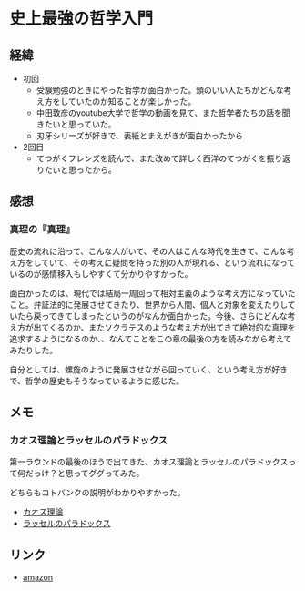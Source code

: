 # 史上最強の哲学入門

## 経緯

- 初回
  - 受験勉強のときにやった哲学が面白かった。頭のいい人たちがどんな考え方をしていたのか知ることが楽しかった。
  - 中田敦彦のyoutube大学で哲学の動画を見て、また哲学者たちの話を聞きたいと思っていた。
  - 刃牙シリーズが好きで、表紙とまえがきが面白かったから
- 2回目
  - てつがくフレンズを読んで、また改めて詳しく西洋のてつがくを振り返りたいと思ったから。

## 感想

### 真理の『真理』

歴史の流れに沿って、こんな人がいて、その人はこんな時代を生きて、こんな考え方をしていて、その考えに疑問を持った別の人が現れる、という流れになっているのが感情移入もしやすくて分かりやすかった。

面白かったのは、現代では結局一周回って相対主義のような考え方になっていたこと。弁証法的に発展させてきたり、世界から人間、個人と対象を変えたりしていたら戻ってきてしまったというのがなんか面白かった。今後、さらにどんな考え方が出てくるのか、またソクラテスのような考え方が出てきて絶対的な真理を追求するようになるのか、、なんてことをこの章の最後の方を読みながら考えてみたりした。

自分としては、螺旋のように発展させながら回っていく、という考え方が好きで、哲学の歴史もそうなっているように感じた。

## メモ

### カオス理論とラッセルのパラドックス

第一ラウンドの最後のほうで出てきた、カオス理論とラッセルのパラドックスって何だっけ？と思ってググってみた。

どちらもコトバンクの説明がわかりやすかった。

- [カオス理論](https://kotobank.jp/word/%E3%82%AB%E3%82%AA%E3%82%B9%E7%90%86%E8%AB%96-2280)
- [ラッセルのパラドックス](https://kotobank.jp/word/%E3%83%A9%E3%83%83%E3%82%BB%E3%83%AB%E3%81%AE%E3%83%91%E3%83%A9%E3%83%89%E3%83%83%E3%82%AF%E3%82%B9-407851)



## リンク

- [amazon](https://www.amazon.co.jp/%E5%8F%B2%E4%B8%8A%E6%9C%80%E5%BC%B7%E3%81%AE%E5%93%B2%E5%AD%A6%E5%85%A5%E9%96%80-%E9%A3%B2%E8%8C%B6-ebook/dp/B01JA1LEZO/ref=tmm_kin_swatch_0?_encoding=UTF8&qid=&sr=)
